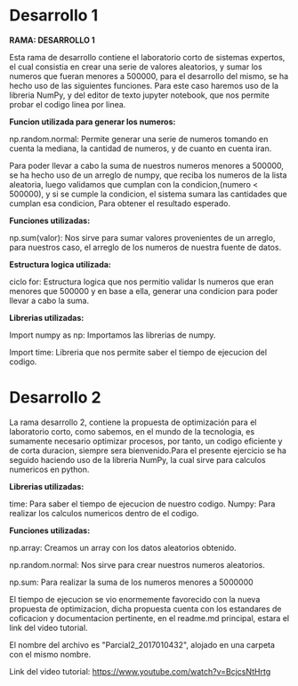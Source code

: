 # Desarrollo 1
 
**RAMA: DESARROLLO 1**

Esta rama de desarrollo contiene el laboratorio corto de sistemas expertos, el cual consistia en crear una serie de valores aleatorios, y sumar los numeros que fueran menores a 500000, para el desarrollo del mismo, se ha hecho uso de las siguientes funciones. Para este caso haremos uso de la libreria NumPy, y del editor de texto jupyter notebook, que nos permite probar el codigo linea por linea.

**Funcion utilizada para generar los numeros:**

np.random.normal: Permite generar una serie de numeros tomando en cuenta la mediana, la cantidad de numeros, y de cuanto en cuenta iran.

Para poder llevar a cabo la suma de nuestros numeros menores a 500000, se ha hecho uso de un arreglo de numpy, que reciba los numeros de la lista aleatoria, luego validamos que cumplan con la condicion,(numero < 500000), y si se cumple la condicion, el sistema sumara las cantidades que cumplan esa condicion, Para obtener el resultado esperado.

**Funciones utilizadas:**

np.sum(valor): Nos sirve para sumar valores provenientes de un arreglo, para nuestros caso, el arreglo de los numeros de nuestra fuente de datos.

**Estructura logica utilizada:**

ciclo for: Estructura logica que nos permitio validar ls numeros que eran menores que 500000 y en base a ella, generar una condicion para poder llevar a cabo la suma.

**Librerias utilizadas:**

Import numpy as np: Importamos las librerias de numpy.

Import time: Libreria que nos permite saber el tiempo de ejecucion del codigo.

# Desarrollo 2

La rama desarrollo 2, contiene la propuesta de optimización para el laboratorio corto, como sabemos, en el mundo de la tecnologia, es sumamente necesario optimizar procesos, por tanto, un codigo eficiente y de corta duracion, siempre sera bienvenido.Para el presente ejercicio se ha seguido haciendo uso de la libreria 
NumPy, la cual sirve para calculos numericos en python.

**Librerias utilizadas:**

time: Para saber el tiempo de ejecucion de nuestro codigo.
Numpy: Para realizar los calculos numericos dentro de el codigo.

**Funciones utilizadas:**

np.array: Creamos un array con los datos aleatorios obtenido.

np.random.normal: Nos sirve para crear nuestros numeros aleatorios.

np.sum: Para realizar la suma de los numeros menores a 5000000

El tiempo de ejecucion se vio enormemente favorecido con la nueva propuesta de optimizacion, dicha propuesta cuenta con los estandares de coficacion y documentacion pertinente, en el readme.md principal, estara el link del video tutorial.

El nombre del archivo es "Parcial2_2017010432", alojado en una carpeta con el mismo nombre.


Link del video tutorial: https://www.youtube.com/watch?v=BcjcsNtHrtg


